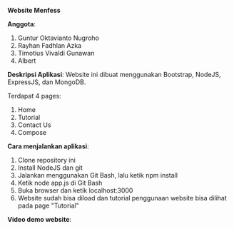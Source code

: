 **Website Menfess**

**Anggota**:
1. Guntur Oktavianto Nugroho
2. Rayhan Fadhlan Azka
3. Timotius Vivaldi Gunawan
4. Albert

**Deskripsi Aplikasi**:
Website ini dibuat menggunakan Bootstrap, NodeJS, ExpressJS, dan MongoDB.

Terdapat 4 pages:
1. Home
2. Tutorial
3. Contact Us
4. Compose

**Cara menjalankan aplikasi**:
1. Clone repository ini
2. Install NodeJS dan git
3. Jalankan menggunakan Git Bash, lalu ketik npm install
4. Ketik node app.js di Git Bash
5. Buka browser dan ketik localhost:3000
6. Website sudah bisa diload dan tutorial penggunaan website bisa dilihat pada page "Tutorial"

**Video demo website**:
